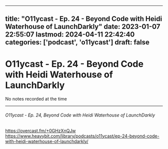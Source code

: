 
---
title: "O11ycast - Ep. 24 - Beyond Code with Heidi Waterhouse of LaunchDarkly"
date: 2023-01-07 22:55:07
lastmod: 2024-04-11 22:42:40
categories: ['podcast', 'o11ycast']
draft: false
---


# O11ycast - Ep. 24 - Beyond Code with Heidi Waterhouse of LaunchDarkly

No notes recorded at the time

- - -
###### O11ycast - Ep. 24, Beyond Code with Heidi Waterhouse of LaunchDarkly

https://overcast.fm/+0GHzXnQJw  
https://www.heavybit.com/library/podcasts/o11ycast/ep-24-beyond-code-with-heidi-waterhouse-of-launchdarkly/

<!-- #public #podcast #o11ycast -->

<!-- {BearID:6E518455-54E4-4942-A14A-4615C77158EE-28016-00002D9806B06C95} -->
